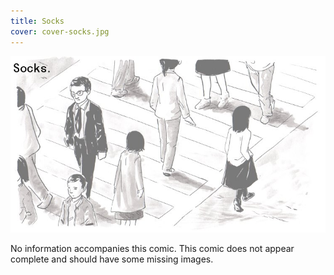 ```yaml
---
title: Socks
cover: cover-socks.jpg
---
```


![](sockslogo.jpg "Ryan's cover for Socks, featuring people crossing a street.")

No information accompanies this comic. This comic does not appear complete and should have some missing images.
